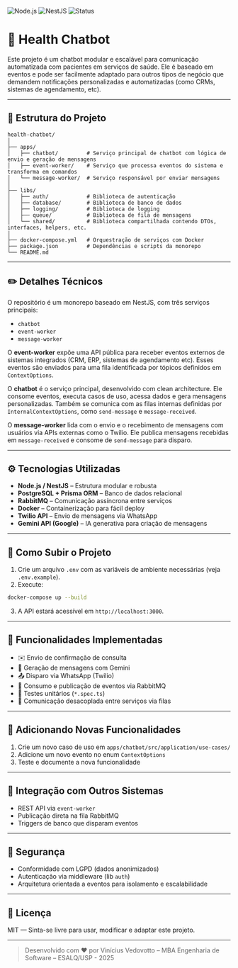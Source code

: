 ![Node.js](https://img.shields.io/badge/Node.js-22.x-green)
![NestJS](https://img.shields.io/badge/NestJS-Framework-red)
![Status](https://img.shields.io/badge/status-em%20testes-blue)

# 🏥 Health Chatbot

Este projeto é um chatbot modular e escalável para comunicação automatizada com pacientes em serviços de saúde. Ele é baseado em eventos e pode ser facilmente adaptado para outros tipos de negócio que demandem notificações personalizadas e automatizadas (como CRMs, sistemas de agendamento, etc).

---

## 📁 Estrutura do Projeto

```
health-chatbot/
│
├── apps/
│   ├── chatbot/         # Serviço principal de chatbot com lógica de envio e geração de mensagens
│   ├── event-worker/    # Serviço que processa eventos do sistema e transforma em comandos
│   └── message-worker/  # Serviço responsável por enviar mensagens
│
├── libs/
│   ├── auth/            # Biblioteca de autenticação
│   ├── database/        # Biblioteca de banco de dados
│   ├── logging/         # Biblioteca de logging
│   ├── queue/           # Biblioteca de fila de mensagens
│   └── shared/          # Biblioteca compartilhada contendo DTOs, interfaces, helpers, etc.
│
├── docker-compose.yml   # Orquestração de serviços com Docker
├── package.json         # Dependências e scripts da monorepo
└── README.md
```

---

## ✏️ Detalhes Técnicos

O repositório é um monorepo baseado em NestJS, com três serviços principais:

- `chatbot`
- `event-worker`
- `message-worker`

O **event-worker** expõe uma API pública para receber eventos externos de sistemas integrados (CRM, ERP, sistemas de agendamento etc). Esses eventos são enviados para uma fila identificada por tópicos definidos em `ContextOptions`.

O **chatbot** é o serviço principal, desenvolvido com clean architecture. Ele consome eventos, executa casos de uso, acessa dados e gera mensagens personalizadas. Também se comunica com as filas internas definidas por `InternalContextOptions`, como `send-message` e `message-received`.

O **message-worker** lida com o envio e o recebimento de mensagens com usuários via APIs externas como o Twilio. Ele publica mensagens recebidas em `message-received` e consome de `send-message` para disparo.

---

## ⚙️ Tecnologias Utilizadas

- **Node.js / NestJS** – Estrutura modular e robusta
- **PostgreSQL + Prisma ORM** – Banco de dados relacional
- **RabbitMQ** – Comunicação assíncrona entre serviços
- **Docker** – Containerização para fácil deploy
- **Twilio API** – Envio de mensagens via WhatsApp
- **Gemini API (Google)** – IA generativa para criação de mensagens

---

## 🚀 Como Subir o Projeto

1. Crie um arquivo `.env` com as variáveis de ambiente necessárias (veja `.env.example`).
2. Execute:

```bash
docker-compose up --build
```

3. A API estará acessível em `http://localhost:3000`.

---

## 🧩 Funcionalidades Implementadas

- ✉️ Envio de confirmação de consulta
- 🧠 Geração de mensagens com Gemini
- 📤 Disparo via WhatsApp (Twilio)
- 🔁 Consumo e publicação de eventos via RabbitMQ
- 🧪 Testes unitários (`*.spec.ts`)
- 📡 Comunicação desacoplada entre serviços via filas

---

## 🧠 Adicionando Novas Funcionalidades

1. Crie um novo caso de uso em `apps/chatbot/src/application/use-cases/`
2. Adicione um novo evento no enum `ContextOptions`
4. Teste e documente a nova funcionalidade

---

## 🔌 Integração com Outros Sistemas

- REST API via `event-worker`
- Publicação direta na fila RabbitMQ
- Triggers de banco que disparam eventos

---

## 🔐 Segurança

- Conformidade com LGPD (dados anonimizados)
- Autenticação via middleware (lib `auth`)
- Arquitetura orientada a eventos para isolamento e escalabilidade

---

## 📄 Licença

MIT — Sinta-se livre para usar, modificar e adaptar este projeto.

---

> Desenvolvido com ♥ por Vinícius Vedovotto – MBA Engenharia de Software – ESALQ/USP - 2025